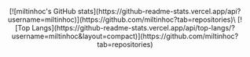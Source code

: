 <p align="center">
[![miltinhoc's GitHub stats](https://github-readme-stats.vercel.app/api?username=miltinhoc)](https://github.com/miltinhoc?tab=repositories)\
[![Top Langs](https://github-readme-stats.vercel.app/api/top-langs/?username=miltinhoc&layout=compact)](https://github.com/miltinhoc?tab=repositories)
 </p>
